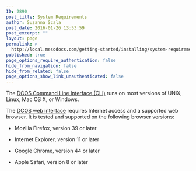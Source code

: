 ```yaml
---
ID: 2890
post_title: System Requirements
author: Suzanna Scala
post_date: 2016-01-26 13:53:59
post_excerpt: ""
layout: page
permalink: >
  http://local.mesodocs.com/getting-started/installing/system-requirements/
published: true
page_options_require_authentication: false
hide_from_navigation: false
hide_from_related: false
page_options_show_link_unauthenticated: false
---
```

The [DCOS Command Line Interface (CLI)][1] runs on most versions of UNIX, Linux, Mac OS X, or Windows.

The [DCOS web interface][2] requires Internet access and a supported web browser. It is tested and supported on the following browser versions:

*   Mozilla Firefox, version 39 or later

*   Internet Explorer, version 11 or later

*   Google Chrome, version 44 or later

*   Apple Safari, version 8 or later

 [1]: ../administration/introcli/
 [2]: ../administration/webinterface/